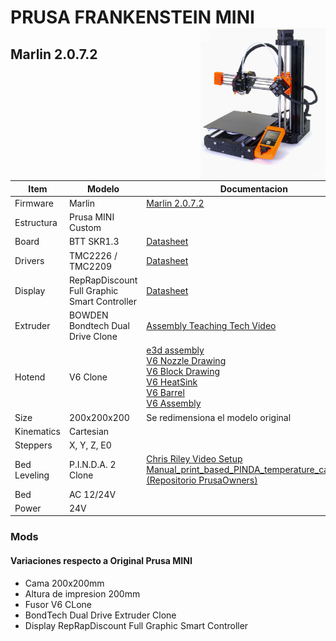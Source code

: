 # PRUSA FRANKENSTEIN MINI <img align="right" width=200 src="https://github.com/omonge22/evoz3D/blob/main/resources/icons/PrusaMINI.png" />



## Marlin 2.0.7.2
Item|Modelo|Documentacion 
--------|------|-------------
Firmware|Marlin|[Marlin 2.0.7.2](https://github.com/omonge22/Marlin/tree/_Prusa-FFRANKENSTEIN-MINI)
Estructura|Prusa MINI Custom|
Board|BTT SKR1.3|[Datasheet](https://github.com/omonge22/BIGTREETECH-SKR-V1.3/tree/master/BTT%20SKR%20V1.3)
Drivers|TMC2226 / TMC2209|[Datasheet](https://github.com/omonge22/BIGTREETECH-TMC2209-V1.2)
Display|RepRapDiscount Full Graphic Smart Controller|[Datasheet](https://reprap.org/wiki/RepRapDiscount_Full_Graphic_Smart_Controller)
Extruder|BOWDEN Bondtech Dual Drive Clone|[Assembly Teaching Tech Video](https://youtu.be/_BLdBEFkNTA)
Hotend|V6 Clone|[e3d assembly](https://e3d-online.dozuki.com/Guide/V6+Assembly/6?lang=en) <br/> [V6 Nozzle Drawing](https://github.com/omonge22/evoz3D/blob/main/resources/Drawing/V6%20Nozzle/V6%20Nozzle.pdf) <br/> [V6 Block Drawing](https://github.com/omonge22/evoz3D/blob/main/resources/Drawing/V6%20Nozzle/V6%20Block.pdf) <br/> [V6 HeatSink](https://github.com/omonge22/evoz3D/blob/main/resources/Drawing/V6%20Nozzle/V6%20HeatSink.pdf) <br/> [V6 Barrel](https://github.com/omonge22/evoz3D/blob/main/resources/Drawing/V6%20Nozzle/V6%20Barrel.pdf) <br/>[V6 Assembly](https://github.com/omonge22/evoz3D/blob/main/resources/Drawing/V6%20Nozzle/V6%20Assembly.pdf)
Size|200x200x200|Se redimensiona el modelo original
Kinematics|Cartesian|
Steppers| X, Y, Z, E0|
Bed Leveling|P.I.N.D.A. 2 Clone|[Chris Riley Video Setup](https://youtu.be/AjB0ZucPf9s) <br/> [Manual_print_based_PINDA_temperature_calibration<br/>(Repositorio PrusaOwners)](https://github.com/PrusaOwners/prusaowners/blob/master/Manual_print_based_PINDA_temperature_calibration.md)
Bed|AC 12/24V|
Power|24V|

### Mods
#### Variaciones respecto a Original Prusa MINI
* Cama 200x200mm
* Altura de impresion 200mm
* Fusor V6 CLone
* BondTech Dual Drive Extruder Clone
* Display RepRapDiscount Full Graphic Smart Controller
